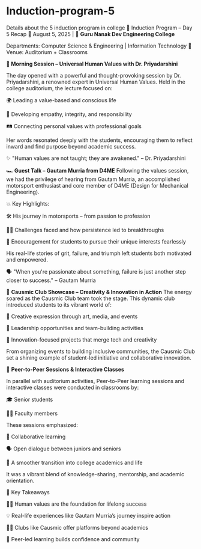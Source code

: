 # Induction-program-5
Details about the 5 induction program in college
🌟 Induction Program – Day 5 Recap
📅 August 5, 2025 | 🏫 **Guru Nanak Dev Engineering College**

Departments: Computer Science & Engineering | Information Technology
📍 Venue: Auditorium + Classrooms

**🧠 Morning Session – Universal Human Values with Dr. Priyadarshini**

The day opened with a powerful and thought-provoking session by Dr. Priyadarshini, a renowned expert in Universal Human Values. Held in the college auditorium, the lecture focused on:

🌍 Leading a value-based and conscious life

💭 Developing empathy, integrity, and responsibility

🛤️ Connecting personal values with professional goals

Her words resonated deeply with the students, encouraging them to reflect inward and find purpose beyond academic success.

✨ "Human values are not taught; they are awakened." – Dr. Priyadarshini

🏎️ **Guest Talk – Gautam Murria from D4ME**
Following the values session, we had the privilege of hearing from Gautam Murria, an accomplished motorsport enthusiast and core member of D4ME (Design for Mechanical Engineering).

💥 Key Highlights:

🛠️ His journey in motorsports – from passion to profession

🧗‍♂️ Challenges faced and how persistence led to breakthroughs

🏁 Encouragement for students to pursue their unique interests fearlessly

His real-life stories of grit, failure, and triumph left students both motivated and empowered.

🗣️ "When you're passionate about something, failure is just another step closer to success." – Gautam Murria


🚀 **Causmic Club Showcase – Creativity & Innovation in Action**
The energy soared as the Causmic Club team took the stage. This dynamic club introduced students to its vibrant world of:

🎨 Creative expression through art, media, and events

👑 Leadership opportunities and team-building activities

🔬 Innovation-focused projects that merge tech and creativity

From organizing events to building inclusive communities, the Causmic Club set a shining example of student-led initiative and collaborative innovation.

🤝 **Peer-to-Peer Sessions & Interactive Classes**

In parallel with auditorium activities, Peer-to-Peer learning sessions and interactive classes were conducted in classrooms by:

🎓 Senior students

👩‍🏫 Faculty members

These sessions emphasized:

📘 Collaborative learning

🗣️ Open dialogue between juniors and seniors

🔄 A smoother transition into college academics and life

It was a vibrant blend of knowledge-sharing, mentorship, and academic orientation.

🎯 Key Takeaways

🧘‍♂️ Human values are the foundation for lifelong success

💡 Real-life experiences like Gautam Murria’s journey inspire action

🧑‍🎨 Clubs like Causmic offer platforms beyond academics

🤗 Peer-led learning builds confidence and community

